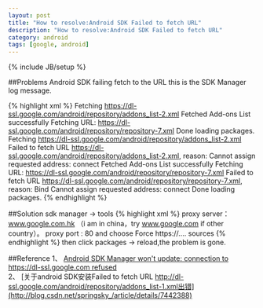```yaml
---
layout: post
title: "How to resolve:Android SDK Failed to fetch URL"
description: "How to resolve:Android SDK Failed to fetch URL"
category: android
tags: [google, android]
---
```

{% include JB/setup %}

##Problems
Android SDK failing fetch to the URL this is the SDK Manager log message.

{% highlight xml %}
Fetching https://dl-ssl.google.com/android/repository/addons_list-2.xml
Fetched Add-ons List successfully
Fetching URL: https://dl-ssl.google.com/android/repository/repository-7.xml
Done loading packages.
Fetching https://dl-ssl.google.com/android/repository/addons_list-2.xml
Failed to fetch URL https://dl-ssl.google.com/android/repository/addons_list-2.xml, reason: Cannot assign requested address: connect
Fetched Add-ons List successfully
Fetching URL: https://dl-ssl.google.com/android/repository/repository-7.xml
Failed to fetch URL https://dl-ssl.google.com/android/repository/repository-7.xml, reason: Bind Cannot assign requested address: connect
Done loading packages.
{% endhighlight %}
<!-- more -->

##Solution
sdk manager -> tools
{% highlight xml %}
proxy server： www.google.com.hk （i am in china，try www.google.com if other country）。
proxy port  : 80
and choose Force https://.... sources
{% endhighlight %}
then click packages -> reload,the problem is gone.

##Reference
1、 [Android SDK Manager won't update: connection to https://dl-ssl.google.com refused](http://stackoverflow.com/a/19944570/821624)                   
2、 [关于android SDK安装Failed to fetch URL http://dl-ssl.google.com/android/repository/addons_list-1.xml出错](http://blog.csdn.net/springsky_/article/details/7442388)
